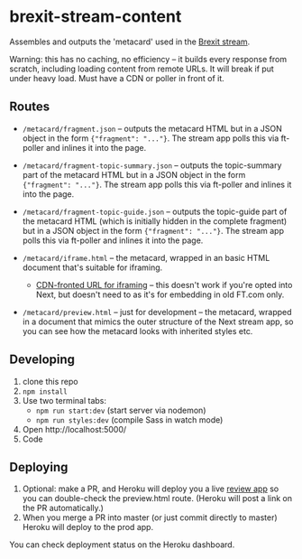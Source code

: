 # brexit-stream-content

Assembles and outputs the 'metacard' used in the [Brexit stream](ft.com/brexit).

Warning: this has no caching, no efficiency – it builds every response from scratch, including loading content from remote URLs. It will break if put under heavy load. Must have a CDN or poller in front of it.

## Routes

- `/metacard/fragment.json` – outputs the metacard HTML but in a JSON object in the form `{"fragment": "..."}`. The stream app polls this via ft-poller and inlines it into the page.

- `/metacard/fragment-topic-summary.json` – outputs the topic-summary part of the metacard HTML but in a JSON object in the form `{"fragment": "..."}`. The stream app polls this via ft-poller and inlines it into the page.

- `/metacard/fragment-topic-guide.json` – outputs the topic-guide part of the metacard HTML (which is initially hidden in the complete fragment) but in a JSON object in the form `{"fragment": "..."}`. The stream app polls this via ft-poller and inlines it into the page.

- `/metacard/iframe.html` – the metacard, wrapped in an basic HTML document that's suitable for iframing.
	- [CDN-fronted URL for iframing](http://www.ft.com/ig/brexit-metacard-iframe.html) – this doesn't work if you're opted into Next, but doesn't need to as it's for embedding in old FT.com only.

- `/metacard/preview.html` – just for development – the metacard, wrapped in a document that mimics the outer structure of the Next stream app, so you can see how the metacard looks with inherited styles etc.

## Developing

1. clone this repo
2. `npm install`
3. Use two terminal tabs:
	- `npm run start:dev` (start server via nodemon)
	- `npm run styles:dev` (compile Sass in watch mode)
4. Open http://localhost:5000/
5. Code

## Deploying

1. Optional: make a PR, and Heroku will deploy you a live [review app](https://blog.heroku.com/archives/2015/9/3/heroku_flow_pipelines_review_apps_and_github_sync) so you can double-check the preview.html route. (Heroku will post a link on the PR automatically.)
2. When you merge a PR into master (or just commit directly to master) Heroku will deploy to the prod app.

You can check deployment status on the Heroku dashboard.
